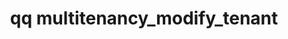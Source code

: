 ---
category: multitenancy
command: multitenancy_modify_tenant
optional_options:
- alternate: []
  help: The unique ID of the tenant to modify.
  name: --id
  required: true
- alternate: []
  help: Unique name of the tenant chosen by the user. If not specified, the existing
    name will be preserved.
  name: --name
  required: false
- alternate: []
  help: Web UI is accessible from this tenant. If neither --enable-web-ui nor --disable-web-ui
    is specified, the existing setting will be preserved.
  name: --enable-web-ui
  required: false
- alternate: []
  help: Web UI is not accessible from this tenant. If neither --enable-web-ui nor
    --disable-web-ui is specified, the existing setting will be preserved.
  name: --disable-web-ui
  required: false
- alternate: []
  help: REST API is accessible from this tenant. If neither --enable-rest-api nor
    --disable-rest-api is specified, the existing setting will be preserved.
  name: --enable-rest-api
  required: false
- alternate: []
  help: REST API is not accessible from this tenant. If neither --enable-rest-api
    nor --disable-rest-api is specified, the existing setting will be preserved.
  name: --disable-rest-api
  required: false
- alternate: []
  help: SSH is accessible from this tenant. If neither --enable-ssh nor --disable-ssh
    is specified, the existing setting will be preserved.
  name: --enable-ssh
  required: false
- alternate: []
  help: SSH is not accessible from this tenant. If neither --enable-ssh nor --disable-ssh
    is specified, the existing setting will be preserved.
  name: --disable-ssh
  required: false
- alternate: []
  help: Replication is accessible from this tenant. If neither --enable-replication
    nor --disable-replication is specified, the existing setting will be preserved.
  name: --enable-replication
  required: false
- alternate: []
  help: Replication is not accessible from this tenant. If neither --enable-replication
    nor --disable-replication is specified, the existing setting will be preserved.
  name: --disable-replication
  required: false
- alternate: []
  help: NFS is accessible from this tenant. If neither --enable-nfs nor --disable-nfs
    is specified, the existing setting will be preserved.
  name: --enable-nfs
  required: false
- alternate: []
  help: NFS is not accessible from this tenant. If neither --enable-nfs nor --disable-nfs
    is specified, the existing setting will be preserved.
  name: --disable-nfs
  required: false
- alternate: []
  help: SMB is accessible from this tenant. If neither --enable-smb nor --disable-smb
    is specified, the existing setting will be preserved.
  name: --enable-smb
  required: false
- alternate: []
  help: SMB is not accessible from this tenant. If neither --enable-smb nor --disable-smb
    is specified, the existing setting will be preserved.
  name: --disable-smb
  required: false
- alternate: []
  help: List of zero or more network IDs associated with this tenant, as returned
    by the `network_list_networks` command. Each network ID may be assigned to at
    most one tenant. If specified, this must contain a complete list of all network
    IDs to be assigned to the tenant. Any already-assigned networks not present will
    be unassigned and services will be disabled on those networks. If not specified,
    the existing networks will be preserved.
  name: --network-id
  required: false
permalink: /qq-cli-command-guide/multitenancy/multitenancy_modify_tenant.html
positional_options: []
sidebar: qq_cli_command_reference_sidebar
summary: This section explains how to use the <code>qq multitenancy_modify_tenant</code>
  command.
synopsis: Modify a tenant
title: qq multitenancy_modify_tenant
usage: "qq multitenancy_modify_tenant [-h] --id ID [--name NAME] [--enable-web-ui\
  \ | --disable-web-ui] [--enable-rest-api | --disable-rest-api] [--enable-ssh | --disable-ssh]\n\
  \    [--enable-replication | --disable-replication] [--enable-nfs | --disable-nfs]\
  \ [--enable-smb | --disable-smb]\n    [--network-id [NETWORK_ID [NETWORK_ID ...]]]"
zendesk_source: qq CLI Command Guide

---